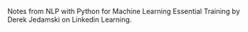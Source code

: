 Notes from NLP with Python for Machine Learning Essential Training by Derek Jedamski on Linkedin Learning.


